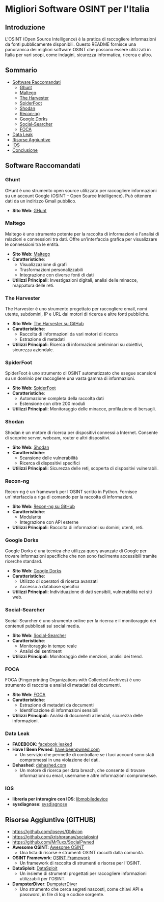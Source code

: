 # Migliori Software OSINT per l'Italia

## Introduzione
L'OSINT (Open Source Intelligence) è la pratica di raccogliere informazioni da fonti pubblicamente disponibili. Questo README fornisce una panoramica dei migliori software OSINT che possono essere utilizzati in Italia per vari scopi, come indagini, sicurezza informatica, ricerca e altro.

## Sommario
- [Software Raccomandati](#software-raccomandati)
  - [Ghunt](#ghunt)
  - [Maltego](#maltego)
  - [The Harvester](#the-harvester)
  - [SpiderFoot](#spiderfoot)
  - [Shodan](#shodan)
  - [Recon-ng](#recon-ng)
  - [Google Dorks](#google-dorks)
  - [Social-Searcher](#social-searcher)
  - [FOCA](#foca)
- [Data Leak](#data-leak-e-link-utili)
- [Risorse Aggiuntive](#risorse-aggiuntive)
- [IOS](#IOS)
- [Conclusione](#conclusione)

## Software Raccomandati

### Ghunt
GHunt è uno strumento open source utilizzato per raccogliere informazioni su un account Google (OSINT – Open Source Intelligence). Può ottenere dati da un indirizzo Gmail pubblico.

- **Sito Web**: [GHunt](https://github.com/mxrch/GHunt) 
 
### Maltego
Maltego è uno strumento potente per la raccolta di informazioni e l'analisi di relazioni e connessioni tra dati. Offre un'interfaccia grafica per visualizzare le connessioni tra le entità.

- **Sito Web**: [Maltego](https://www.maltego.com/)
- **Caratteristiche**:
  - Visualizzazione di grafi
  - Trasformazioni personalizzabili
  - Integrazione con diverse fonti di dati
- **Utilizzi Principali**: Investigazioni digitali, analisi delle minacce, mappatura delle reti.

### The Harvester
The Harvester è uno strumento progettato per raccogliere email, nomi utente, subdomini, IP e URL dai motori di ricerca e altre fonti pubbliche.

- **Sito Web**: [The Harvester su GitHub](https://github.com/laramies/theHarvester)
- **Caratteristiche**:
  - Raccolta di informazioni da vari motori di ricerca
  - Estrazione di metadati
- **Utilizzi Principali**: Ricerca di informazioni preliminari su obiettivi, sicurezza aziendale.

### SpiderFoot
SpiderFoot è uno strumento di OSINT automatizzato che esegue scansioni su un dominio per raccogliere una vasta gamma di informazioni.

- **Sito Web**: [SpiderFoot](https://www.spiderfoot.net/)
- **Caratteristiche**:
  - Automazione completa della raccolta dati
  - Estensione con oltre 200 moduli
- **Utilizzi Principali**: Monitoraggio delle minacce, profilazione di bersagli.

### Shodan
Shodan è un motore di ricerca per dispositivi connessi a Internet. Consente di scoprire server, webcam, router e altri dispositivi.

- **Sito Web**: [Shodan](https://www.shodan.io/)
- **Caratteristiche**:
  - Scansione delle vulnerabilità
  - Ricerca di dispositivi specifici
- **Utilizzi Principali**: Sicurezza delle reti, scoperta di dispositivi vulnerabili.

### Recon-ng
Recon-ng è un framework per l'OSINT scritto in Python. Fornisce un'interfaccia a riga di comando per la raccolta di informazioni.

- **Sito Web**: [Recon-ng su GitHub](https://github.com/lanmaster53/recon-ng)
- **Caratteristiche**:
  - Modularità
  - Integrazione con API esterne
- **Utilizzi Principali**: Raccolta di informazioni su domini, utenti, reti.

### Google Dorks
Google Dorks è una tecnica che utilizza query avanzate di Google per trovare informazioni specifiche che non sono facilmente accessibili tramite ricerche standard.

- **Sito Web**: [Google Dorks](https://www.exploit-db.com/google-hacking-database)
- **Caratteristiche**:
  - Utilizzo di operatori di ricerca avanzati
  - Accesso a database specifici
- **Utilizzi Principali**: Individuazione di dati sensibili, vulnerabilità nei siti web.

### Social-Searcher
Social-Searcher è uno strumento online per la ricerca e il monitoraggio dei contenuti pubblicati sui social media.

- **Sito Web**: [Social-Searcher](https://www.social-searcher.com/)
- **Caratteristiche**:
  - Monitoraggio in tempo reale
  - Analisi del sentiment
- **Utilizzi Principali**: Monitoraggio delle menzioni, analisi dei trend.

### FOCA
FOCA (Fingerprinting Organizations with Collected Archives) è uno strumento di raccolta e analisi di metadati dei documenti.

- **Sito Web**: [FOCA](https://www.elevenpaths.com/labstools/foca)
- **Caratteristiche**:
  - Estrazione di metadati da documenti
  - Identificazione di informazioni sensibili
- **Utilizzi Principali**: Analisi di documenti aziendali, sicurezza delle informazioni.


### Data Leak
- **FACEBOOK**: [facebook leaked](https://github.com/davidfegyver/facebook-533m)
- **Have I Been Pwned**: [haveibeenpwned.com](https://haveibeenpwned.com/)
  - Un servizio che permette di controllare se i tuoi account sono stati compromessi in una violazione dei dati.
- **Dehashed**: [dehashed.com](https://www.dehashed.com/)
  - Un motore di ricerca per data breach, che consente di trovare informazioni su email, username e altre informazioni compromesse.


### IOS

- **libreria per interagire con IOS**: [libmobiledevice](https://github.com/libimobiledevice/libimobiledevice)
- **sysdiagnose**: [sysdiagnose](https://github.com/EC-DIGIT-CSIRC/sysdiagnose) 

## Risorse Aggiuntive (GITHUB)
- https://github.com/loseys/Oblivion
- https://github.com/krishpranav/socialosint
- https://github.com/MrTuxx/SocialPwned
- **Awesome OSINT**: [Awesome OSINT](https://github.com/jivoi/awesome-osint)
  - Una lista di risorse e strumenti OSINT raccolti dalla comunità.
- **OSINT Framework**: [OSINT Framework](https://github.com/lockfale/osint-framework)
  - Un framework di raccolta di strumenti e risorse per l'OSINT.
- **DataSploit**: [DataSploit](https://github.com/dvopsway/datasploit)
  - Un insieme di strumenti progettati per raccogliere informazioni utilizzabili per l'OSINT.
- **DumpsterDiver**: [DumpsterDiver](https://github.com/securing/DumpsterDiver)
  - Uno strumento che cerca segreti nascosti, come chiavi API e password, in file di log e codice sorgente.
